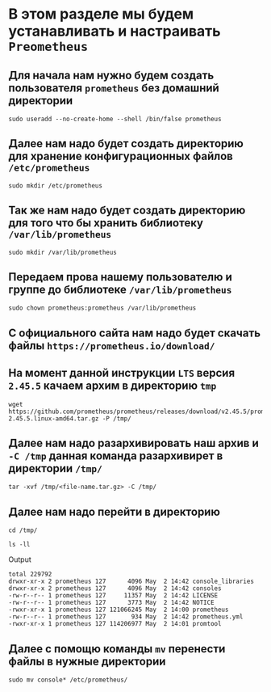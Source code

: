 # В этом разделе мы будем устанавливать и настраивать `Preometheus`
## Для начала нам нужно будем создать пользователя `prometheus` без домашний директории
~~~
sudo useradd --no-create-home --shell /bin/false prometheus
~~~
## Далее нам надо будет создать директорию для хранение конфигурационных файлов `/etc/prometheus`
~~~
sudo mkdir /etc/prometheus
~~~
## Так же нам надо будет создать директорию для того что бы хранить библиотеку `/var/lib/prometheus`
~~~
sudo mkdir /var/lib/prometheus
~~~
## Передаем прова нашему пользователю и группе до библиотеке  `/var/lib/prometheus`
~~~
sudo chown prometheus:prometheus /var/lib/prometheus
~~~
## C официального сайта нам надо будет скачать файлы `https://prometheus.io/download/`
## На момент данной инструкции `LTS` версия `2.45.5` качаем архим в директорию `tmp`
~~~
wget https://github.com/prometheus/prometheus/releases/download/v2.45.5/prometheus-2.45.5.linux-amd64.tar.gz -P /tmp/
~~~
## Далее нам надо разархивировать наш архив и `-C /tmp` данная команда разархивирет в директории `/tmp/`
~~~
tar -xvf /tmp/<file-name.tar.gz> -C /tmp/
~~~
## Далее нам надо перейти в директорию 
~~~
cd /tmp/
~~~
~~~
ls -ll
~~~
Output
~~~
total 229792
drwxr-xr-x 2 prometheus 127      4096 May  2 14:42 console_libraries
drwxr-xr-x 2 prometheus 127      4096 May  2 14:42 consoles
-rw-r--r-- 1 prometheus 127     11357 May  2 14:42 LICENSE
-rw-r--r-- 1 prometheus 127      3773 May  2 14:42 NOTICE
-rwxr-xr-x 1 prometheus 127 121066245 May  2 14:00 prometheus
-rw-r--r-- 1 prometheus 127       934 May  2 14:42 prometheus.yml
-rwxr-xr-x 1 prometheus 127 114206977 May  2 14:01 promtool
~~~
## Далее с помощю команды `mv` перенести файлы в нужные директории
~~~
sudo mv console* /etc/prometheus/
~~~


